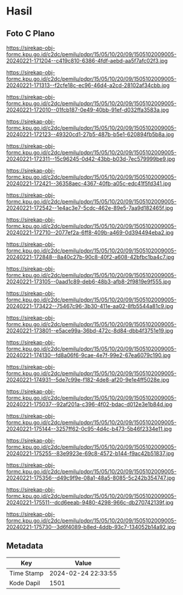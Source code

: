 # Hasil

## Foto C Plano

https://sirekap-obj-formc.kpu.go.id/c2dc/pemilu/pdpr/15/05/10/20/09/1505102009005-20240221-171204--c419c810-6386-4fdf-aebd-aa5f7afc02f3.jpg

https://sirekap-obj-formc.kpu.go.id/c2dc/pemilu/pdpr/15/05/10/20/09/1505102009005-20240221-171313--f2cfe18c-ec96-46d4-a2cd-28102af34cbb.jpg

https://sirekap-obj-formc.kpu.go.id/c2dc/pemilu/pdpr/15/05/10/20/09/1505102009005-20240221-172010--01fcb187-0e49-40bb-91ef-d032ffa3583a.jpg

https://sirekap-obj-formc.kpu.go.id/c2dc/pemilu/pdpr/15/05/10/20/09/1505102009005-20240221-172123--49320cd1-27b5-487b-b5e1-620894fb5b8a.jpg

https://sirekap-obj-formc.kpu.go.id/c2dc/pemilu/pdpr/15/05/10/20/09/1505102009005-20240221-172311--15c96245-0d42-43bb-b03d-7ec579999be9.jpg

https://sirekap-obj-formc.kpu.go.id/c2dc/pemilu/pdpr/15/05/10/20/09/1505102009005-20240221-172421--36358aec-4367-40fb-a05c-edc41f5fd341.jpg

https://sirekap-obj-formc.kpu.go.id/c2dc/pemilu/pdpr/15/05/10/20/09/1505102009005-20240221-172542--1e4ac3e7-5cdc-462e-89e5-7aa9d182465f.jpg

https://sirekap-obj-formc.kpu.go.id/c2dc/pemilu/pdpr/15/05/10/20/09/1505102009005-20240221-172710--2077ef2a-6ff8-409b-a469-0d394494eba2.jpg

https://sirekap-obj-formc.kpu.go.id/c2dc/pemilu/pdpr/15/05/10/20/09/1505102009005-20240221-172848--8a40c27b-90c8-40f2-a608-42bfbc1ba4c7.jpg

https://sirekap-obj-formc.kpu.go.id/c2dc/pemilu/pdpr/15/05/10/20/09/1505102009005-20240221-173105--0aad1c89-deb6-48b3-afb8-2f9819e9f555.jpg

https://sirekap-obj-formc.kpu.go.id/c2dc/pemilu/pdpr/15/05/10/20/09/1505102009005-20240221-173422--75467c96-3b30-411e-aa02-8fb5544a81c9.jpg

https://sirekap-obj-formc.kpu.go.id/c2dc/pemilu/pdpr/15/05/10/20/09/1505102009005-20240221-173801--e5ace99a-36bd-472c-8d84-dbb4f3751e19.jpg

https://sirekap-obj-formc.kpu.go.id/c2dc/pemilu/pdpr/15/05/10/20/09/1505102009005-20240221-174130--fd8a06f6-9cae-4e7f-99e2-67ea6079c190.jpg

https://sirekap-obj-formc.kpu.go.id/c2dc/pemilu/pdpr/15/05/10/20/09/1505102009005-20240221-174931--5de7c99e-f182-4de8-af20-9e1e4ff5028e.jpg

https://sirekap-obj-formc.kpu.go.id/c2dc/pemilu/pdpr/15/05/10/20/09/1505102009005-20240221-175037--92af201a-c396-4f02-bdac-d012e3e1b84d.jpg

https://sirekap-obj-formc.kpu.go.id/c2dc/pemilu/pdpr/15/05/10/20/09/1505102009005-20240221-175144--3257ff62-0c95-4d4c-b473-5b46f2334e11.jpg

https://sirekap-obj-formc.kpu.go.id/c2dc/pemilu/pdpr/15/05/10/20/09/1505102009005-20240221-175255--83e9923e-69c8-4572-b144-f9ac42b51837.jpg

https://sirekap-obj-formc.kpu.go.id/c2dc/pemilu/pdpr/15/05/10/20/09/1505102009005-20240221-175356--d49c9f9e-08a1-48a5-8085-5c242b354747.jpg

https://sirekap-obj-formc.kpu.go.id/c2dc/pemilu/pdpr/15/05/10/20/09/1505102009005-20240221-175511--dcd6eeab-9480-4298-966c-db270742139f.jpg

https://sirekap-obj-formc.kpu.go.id/c2dc/pemilu/pdpr/15/05/10/20/09/1505102009005-20240221-175730--3d6f4089-b8ed-4ddb-93c7-134052b14a92.jpg


## Metadata

| Key        | Value               |
| ---------- | ------------------- |
| Time Stamp | 2024-02-24 22:33:55 |
| Kode Dapil | 1501                |




